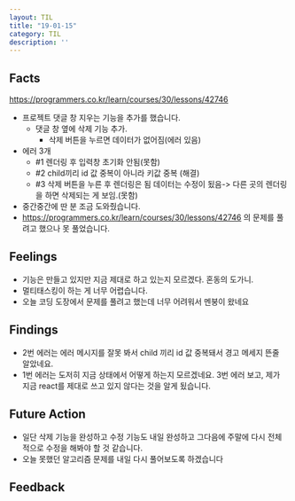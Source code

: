 ```yaml
---
layout: TIL
title: "19-01-15"
category: TIL
description: ''
---
```


## Facts

https://programmers.co.kr/learn/courses/30/lessons/42746

- 프로젝트 댓글 창 지우는 기능을 추가를 했습니다.
  - 댓글 창 옆에 삭제 기능 추가.
    - 삭제 버튼을 누르면 데이터가 없어짐(에러 있음)
- 에러 3개
  - #1 렌더링 후 입력창 초기화 안됨(못함)
  - #2 child끼리 id 값 중복이 아니라 키값 중복 (해결)
  - #3 삭제 버튼을 누른 후 렌더링은 됨 데이터는 수정이 됬음-> 다른 곳의 렌더링을 하면 삭제되는 게 보임.(못함)
- 중간중간에 딴 분 조금 도와줬습니다.
- https://programmers.co.kr/learn/courses/30/lessons/42746 의 문제를 풀려고 했으나 못 풀었습니다.

## Feelings

- 기능은 만들고 있지만 지금 제대로 하고 있는지 모르겠다. 혼동의 도가니.
- 멀티태스킹이 하는 게 너무 어렵습니다.
- 오늘 코딩 도장에서 문제를 풀려고 했는데 너무 어려워서 멘붕이 왔네요

## Findings

- 2번 에러는 에러 메시지를 잘못 봐서 child 끼리 id 값 중복돼서 경고 메세지 뜬줄 알았네요.
- 1번 에러는 도저히 지금 상태에서 어떻게 하는지 모르겠네요. 3번 에러 보고, 제가 지금 react를 제대로 쓰고 있지 않다는 것을 알게 됬습니다.

## Future Action

- 일단 삭제 기능을 완성하고 수정 기능도 내일 완성하고 그다음에 주말에 다시 전체적으로 수정을 해봐야 할 것 같습니다.
- 오늘 못했던 알고리즘 문제를 내일 다시 풀어보도록 하겠습니다

## Feedback
